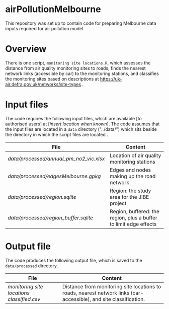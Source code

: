 # airPollutionMelbourne
This repository was set up to contain code for preparing Melbourne data inputs required for air pollution model.

# Overview
There is one script, `monitoring site locations.R`, which assesses the distance from air quality monitoring sites to roads, finds the nearest network links (accessible by car) to the monitoring stations, and classifies the monitoring sites based on descriptions at https://uk-air.defra.gov.uk/networks/site-types .

# Input files
The code requires the following input files, which are available [to authorised users] at [*insert location when known*].  The code assumes that the input files are located in a `data` directory ("../data/") which sits beside the directory in which the script files are located .

| File               | Content                                                  |
|--------------------|----------------------------------------------------------|
|*data/processed/annual_pm_no2_vic.xlsx* | Location of air quality monitoring stations |
|*data/processed/edgesMelbourne.gpkg* |Edges and nodes making up the road network |
|*data/processed/region.sqlite* |Region: the study area for the JIBE project    |
|*data/processed/region_buffer.sqlite* |Region, buffered: the region, plus a buffer to limit edge effects |

# Output file
The code produces the following output file, which is saved to the `data/processed` directory.

| File               | Content                                                  |
|--------------------|----------------------------------------------------------|
|*monitoring site locations classified.csv* | Distance from monitoring site locations to roads, nearest network links (car-accessible), and site classification. |